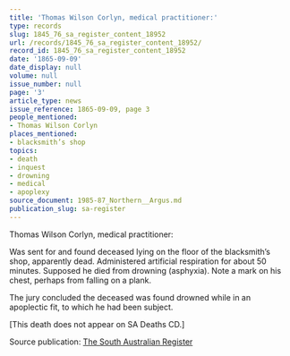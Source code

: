 ```yaml
---
title: 'Thomas Wilson Corlyn, medical practitioner:'
type: records
slug: 1845_76_sa_register_content_18952
url: /records/1845_76_sa_register_content_18952/
record_id: 1845_76_sa_register_content_18952
date: '1865-09-09'
date_display: null
volume: null
issue_number: null
page: '3'
article_type: news
issue_reference: 1865-09-09, page 3
people_mentioned:
- Thomas Wilson Corlyn
places_mentioned:
- blacksmith’s shop
topics:
- death
- inquest
- drowning
- medical
- apoplexy
source_document: 1985-87_Northern__Argus.md
publication_slug: sa-register
---
```


Thomas Wilson Corlyn, medical practitioner:

Was sent for and found deceased lying on the floor of the blacksmith’s shop, apparently dead.  Administered artificial respiration for about 50 minutes.  Supposed he died from drowning (asphyxia).  Note a mark on his chest, perhaps from falling on a plank.

The jury concluded the deceased was found drowned while in an apoplectic fit, to which he had been subject.

[This death does not appear on SA Deaths CD.]

Source publication: [The South Australian Register](/publications/sa-register/)
